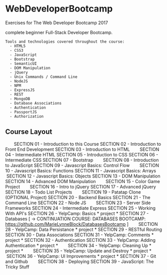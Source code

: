 # WebDeveloperBootcamp

Exercises for The Web Developer Bootcamp 2017

complete beginner Full-Stack Developer Bootcamp.

    Tools and technologies covered throughout the course:
      - HTML5
      - CSS3
      - JavaScript
      - Bootstrap
      - SemanticUI
      - DOM Manipulation
      - jQuery
      - Unix Commands / Command Line
      - NodeJS
      - NPM
      - ExpressJS
      - REST
      - MongoDB
      - Database Associations
      - Authentication
      - PassportJS
      - Authorization
      


## Course Layout

        SECTION 01  -  Introduction to this Course
        SECTION 02  -  Introduction to Front End Development
        SECTION 03  -  Introduction to HTML
        SECTION 04  -  Intermediate HTML
        SECTION 05  -  Introduction to CSS
        SECTION 06  -  Intermediate CSS
        SECTION 07  -  Bootstrap
        SECTION 08  -  Introduction to JavaScript
        SECTION 09  -  Javascript Basics: Control Flow
        SECTION 10  -  Javascript Basics: Functions
        SECTION 11  -  Javascript Basics: Arrays
        SECTION 12  -  Javascript Basics: Objects
        SECTION 13  -  DOM Manipulation
        SECTION 14  -  Advanced DOM Manipulation
        SECTION 15  -  Color Game Project
        SECTION 16  -  Intro to jQuery
        SECTION 17  -  Advanced jQuery
        SECTION 18  -  Todo List Projects
        SECTION 19  -  Patatap Clone        (OPTIONAL Project)
        SECTION 20  -  Backend Basics
        SECTION 21  -  The Command Line
        SECTION 22  -  Node JS
        SECTION 23  -  Server Side Frameworks
        SECTION 24  -  Intermediate Express
        SECTION 25  -  Working With API's
        SECTION 26  -  YelpCamp: Basics                     * project *
        SECTION 27  -  Databases
                        [ ->  CONTINUATION COURSE: DATABASES BOOTCAMP: https://github.com/MarieLynneBlock/DatabasesBootcamp ]
        SECTION 28  -  YelpCamp: Data Persistance           * project *
        SECTION 29  -  RESTful Routing
        SECTION 30  -  Data Associations
        SECTION 31  -  YelpCamp: Comments                   * project *
        SECTION 32  -  Authentication
        SECTION 33  -  YelpCamp: Adding Authentication      * project *
        SECTION 34  -  YelpCamp: Cleaning Up                * project *
        SECTION 35  -  YelpCamp: Update and Destroy         * project *
        SECTION 36  -  YelpCamp: UI Improvements            * project *
        SECTION 37  -  Git and Github
        SECTION 38  -  Deploying
        SECTION 39  -  JavaScript: The Tricky Stuff
          
